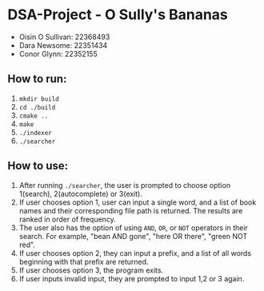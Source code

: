 # DSA-Project - O Sully's Bananas
- Oisin O Sullivan: 22368493
- Dara Newsome: 22351434
- Conor Glynn: 22352155

## How to run: 
1. `mkdir build`
2. `cd ./build`
3. `cmake ..`
4. `make`
5. `./indexer`
6. `./searcher`

## How to use:
1. After running `./searcher`, the user is prompted to choose option 1(search), 2(autocomplete) or 3(exit).
2. If user chooses option 1, user can input a single word, and a list of book names and their corresponding file path is returned. The results are ranked in order of frequency.
3. The user also has the option of using `AND`, `OR`, or `NOT` operators in their search. For example, "bean AND gone", "here OR there", "green NOT red".
4. If user chooses option 2, they can input a prefix, and a list of all words beginning with that prefix are returned.
5. If user chooses option 3, the program exits.
6. If user inputs invalid input, they are prompted to input 1,2 or 3 again.